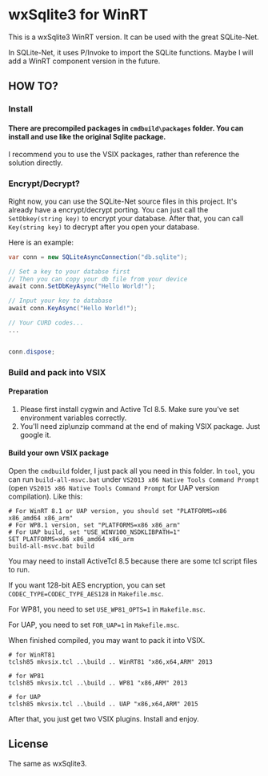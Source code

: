 wxSqlite3 for WinRT
===================

This is a wxSqlite3 WinRT version. It can be used with the great SQLite-Net.

In SQLite-Net, it uses P/Invoke to import the SQLite functions. Maybe I will add a WinRT component version in the future.

## HOW TO?

### Install

#### There are precompiled packages in `cmdbuild\packages` folder. You can install and use like the original Sqlite package.

I recommend you to use the VSIX packages, rather than reference the solution directly.

### Encrypt/Decrypt?

Right now, you can use the SQLite-Net source files in this project. It's already have a encrypt/decrypt porting. You can just call the `SetDbkey(string key)` to encrypt your database. After that, you can call `Key(string key)` to decrypt after you open your database.

Here is an example:

``` c#
var conn = new SQLiteAsyncConnection("db.sqlite");

// Set a key to your databse first
// Then you can copy your db file from your device
await conn.SetDbKeyAsync("Hello World!");

// Input your key to database
await conn.KeyAsync("Hello World!");

// Your CURD codes...
...


conn.dispose;

```

### Build and pack into VSIX

#### Preparation

1. Please first install cygwin and Active Tcl 8.5. Make sure you've set environment variables correctly. 
2. You'll need zip\unzip command at the end of making VSIX package. Just google it.

#### Build your own VSIX package

Open the `cmdbuild` folder, I just pack all you need in this folder. In `tool`, you can run `build-all-msvc.bat` under `VS2013 x86 Native Tools Command Prompt` (open `VS2015 x86 Native Tools Command Prompt` for UAP version compilation). Like this:


``` batch
# For WinRT 8.1 or UAP version, you should set "PLATFORMS=x86 x86_amd64 x86_arm"
# For WP8.1 version, set "PLATFORMS=x86 x86_arm"
# For UAP build, set "USE_WINV100_NSDKLIBPATH=1"
SET PLATFORMS=x86 x86_amd64 x86_arm
build-all-msvc.bat build
```

You may need to install ActiveTcl 8.5 because there are some tcl script files to run.

If you want 128-bit AES encryption, you can set `CODEC_TYPE=CODEC_TYPE_AES128` in `Makefile.msc`.

For WP81, you need to set `USE_WP81_OPTS=1` in `Makefile.msc`.

For UAP, you need to set `FOR_UAP=1` in `Makefile.msc`.

When finished compiled, you may want to pack it into VSIX.

``` batch
# for WinRT81
tclsh85 mkvsix.tcl ..\build .. WinRT81 "x86,x64,ARM" 2013

# for WP81
tclsh85 mkvsix.tcl ..\build .. WP81 "x86,ARM" 2013

# for UAP
tclsh85 mkvsix.tcl ..\build .. UAP "x86,x64,ARM" 2015
```

After that, you just get two VSIX plugins. Install and enjoy.

## License

The same as wxSqlite3.

